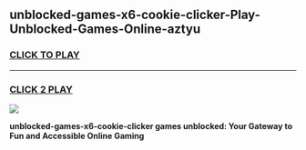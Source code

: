 
## unblocked-games-x6-cookie-clicker-Play-Unblocked-Games-Online-aztyu
<h3>
<a href="https://premium76.site?title=unblocked-games-x6-cookie-clicker&ref=24A">CLICK TO PLAY</a></h3>
<hr>

<h3>
<a href="https://premium76.site?title=unblocked-games-x6-cookie-clicker&ref=24A">CLICK 2 PLAY</a>
  
</h3>

<a href="https://premium76.site?title=unblocked-games-x6-cookie-clicker&ref=24A"><img src="https://clearcache.store/games.png"></a>


**unblocked-games-x6-cookie-clicker games unblocked: Your Gateway to Fun and Accessible Online Gaming**
